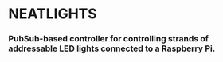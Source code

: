 # NEATLIGHTS
### PubSub-based controller for controlling strands of addressable LED lights connected to a Raspberry Pi. 